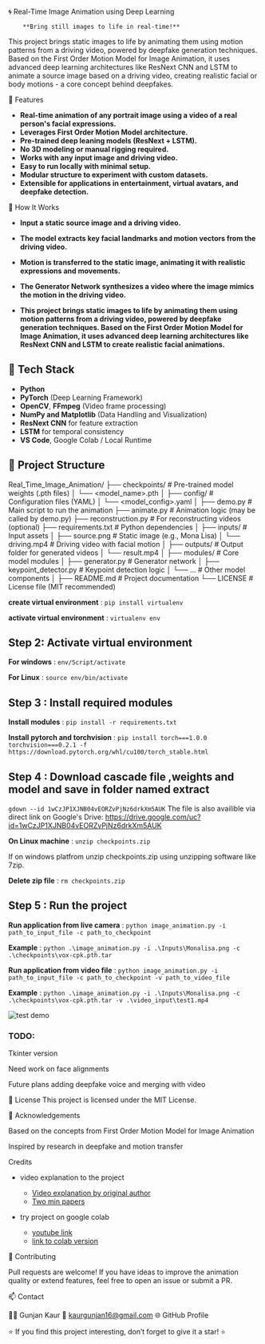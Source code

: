 
🌀 Real-Time Image Animation using Deep Learning

        **Bring still images to life in real-time!**  

This project brings static images to life by animating them using motion patterns from a driving video, powered by deepfake generation techniques. Based on the First Order Motion Model for Image Animation, it uses advanced deep learning architectures like ResNext CNN and LSTM to animate a source image based on a driving video, creating  realistic facial or body motions - a core concept behind deepfakes.



📌 Features

- **Real-time animation of any portrait image using a video of a real person's facial expressions.**
- **Leverages **First Order Motion Model** architecture.**
- **Pre-trained deep leaning models (ResNext + LSTM).**
- **No 3D modeling or manual rigging required.**
- **Works with any input image and driving video.**
- **Easy to run locally with minimal setup.**
- **Modular structure to experiment with custom datasets.**
- **Extensible for applications in entertainment, virtual avatars, and deepfake detection.**




🚀 How It Works

- **Input a static source image and a driving video.**
- **The model extracts key facial landmarks and motion vectors from the driving video.**
- **Motion is transferred to the static image, animating it with realistic expressions and movements.**
- **The Generator Network synthesizes a video where the image mimics the motion in the driving video.**

- **This project brings static images to life by animating them using motion patterns from a driving video, powered by deepfake generation techniques. Based on the **First Order Motion Model for Image Animation**, it uses advanced deep learning architectures like **ResNext CNN** and **LSTM** to create realistic facial animations.**


## 🧠 Tech Stack

- **Python**
- **PyTorch**  (Deep Learning Framework)
- **OpenCV**, **FFmpeg**  (Video frame processing)
- **NumPy and Matplotlib** (Data Handling and Visualization)
- **ResNext CNN** for feature extraction
- **LSTM** for temporal consistency
- **VS Code**, Google Colab / Local Runtime


## 📂 Project Structure

Real_Time_Image_Animation/
├── checkpoints/                 # Pre-trained model weights (.pth files)
│   └── <model_name>.pth
│
├── config/                      # Configuration files (YAML)
│   └── <model_config>.yaml
│
├── demo.py                      # Main script to run the animation
├── animate.py                   # Animation logic (may be called by demo.py)
├── reconstruction.py            # For reconstructing videos (optional)
├── requirements.txt             # Python dependencies
│
├── inputs/                      # Input assets
│   ├── source.png               # Static image (e.g., Mona Lisa)
│   └── driving.mp4              # Driving video with facial motion
│
├── outputs/                     # Output folder for generated videos
│   └── result.mp4
│
├── modules/                     # Core model modules
│   ├── generator.py             # Generator network
│   ├── keypoint_detector.py     # Keypoint detection logic
│   └── ...                      # Other model components
│
├── README.md                    # Project documentation
└── LICENSE                      # License file (MIT recommended)

**create virtual environment** : ```pip install virtualenv```

**activate virtual environment** : ```virtualenv env```

## Step 2: Activate virtual environment

**For windows** : ```env/Script/activate```

**For Linux** : ```source env/bin/activate```

## Step 3 : Install required modules

**Install modules** : ``` pip install -r requirements.txt ```

**Install pytorch and torchvision** : ```pip install torch===1.0.0 torchvision===0.2.1 -f https://download.pytorch.org/whl/cu100/torch_stable.html ```

## Step 4 : Download cascade file ,weights and model and save in folder named extract

```gdown --id 1wCzJP1XJNB04vEORZvPjNz6drkXm5AUK```
The file is also availible via direct link on Google's Drive:
https://drive.google.com/uc?id=1wCzJP1XJNB04vEORZvPjNz6drkXm5AUK

**On Linux machine** : ```unzip checkpoints.zip```

If on windows platfrom unzip checkpoints.zip using unzipping software like 7zip.

**Delete zip file** : ```rm checkpoints.zip```

## Step 5 : Run the project

**Run application from live camera** : ```python image_animation.py -i path_to_input_file -c path_to_checkpoint```

**Example** : ```python .\image_animation.py -i .\Inputs\Monalisa.png -c .\checkpoints\vox-cpk.pth.tar```

**Run application from video file** : ```python image_animation.py -i path_to_input_file -c path_to_checkpoint -v path_to_video_file```

**Example** : ```python .\image_animation.py -i .\Inputs\Monalisa.png -c .\checkpoints\vox-cpk.pth.tar -v .\video_input\test1.mp4 ```

![test demo](animate.gif)

### TODO:
Tkinter version

Need work on face alignments

Future plans adding deepfake voice and merging with video




📜 License
This project is licensed under the MIT License.


🌟 Acknowledgements

Based on the concepts from First Order Motion Model for Image Animation

Inspired by research in deepfake and motion transfer


Credits

- video explanation to the project <br/>
    * [Video explanation by original author](https://www.youtube.com/watch?v=u-0cQ-grXBQ)
    * [Two min papers](https://www.youtube.com/watch?v=mUfJOQKdtAk)    

- try project on google colab
    * [youtube link](https://www.youtube.com/watch?v=RsOJJd1q6Bg&feature=youtu.be)
    * [link to colab version](https://colab.research.google.com/github/AliaksandrSiarohin/first-order-model/blob/master/demo.ipynb)



🤝 Contributing

Pull requests are welcome!
If you have ideas to improve the animation quality or extend features, feel free to open an issue or submit a PR.


📫 Contact

👩‍💻 Gunjan Kaur
📧 kaurgunjan16@gmail.com
🌐 GitHub Profile

⭐ If you find this project interesting, don’t forget to give it a star! ⭐

